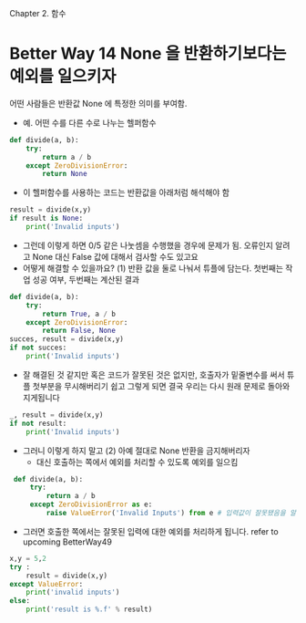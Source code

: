 Chapter 2. 함수 

Better Way 14 None 을 반환하기보다는 예외를 일으키자 
======================================
어떤 사람들은 반환값 None 에 특정한 의미를 부여함.
* 예. 어떤 수를 다른 수로 나누는 헬퍼함수
 ```python
 def divide(a, b):
     try:
         return a / b 
     except ZeroDivisionError:
         return None
 ```
* 이 헬퍼함수를 사용하는 코드는 반환값을 아래처럼 해석해야 함 
```python
result = divide(x,y) 
if result is None:
    print('Invalid inputs')
```
* 그런데 이렇게 하면 0/5 같은 나눗셈을 수행했을 경우에 문제가 됨. 오류인지 알려고 None 대신 False 값에 대해서 검사할 수도 있고요 
* 어떻게 해결할 수 있을까요? (1) 반환 값을 둘로 나눠서 튜플에 담는다. 첫번째는 작업 성공 여부, 두번째는 계산된 결과
```python
def divide(a, b):
    try:
        return True, a / b 
    except ZeroDivisionError:
        return False, None
succes, result = divide(x,y) 
if not succes:
    print('Invalid inputs')
```
 * 잘 해결된 것 같지만 혹은 코드가 잘못된 것은 없지만, 호출자가 밑줄변수를 써서 튜플 첫부분을 무시해버리기 쉽고 그렇게 되면 결국 우리는 다시 원래 문제로 돌아와지게됩니다
```python
_, result = divide(x,y) 
if not result:
    print('Invalid inputs')
```
* 그러니 이렇게 하지 말고 (2) 아예 절대로 None 반환을 금지해버리자 
  * 대신 호출하는 쪽에서 예외를 처리할 수 있도록 예외를 일으킴 
```python
 def divide(a, b):
     try:
         return a / b 
     except ZeroDivisionError as e:
         raise ValueError('Invalid Inputs') from e # 입력값이 잘못됐음을 알리기 위해 ZeroDivisionError 를 ValueError 로 변경
 ```
 * 그러면 호출한 쪽에서는 잘못된 입력에 대한 예외를 처리하게 됩니다. refer to upcoming BetterWay49 
```python
x,y = 5,2
try : 
    result = divide(x,y) 
except ValueError: 
    print('invalid inputs')
else:
    print('result is %.f' % result)
```
